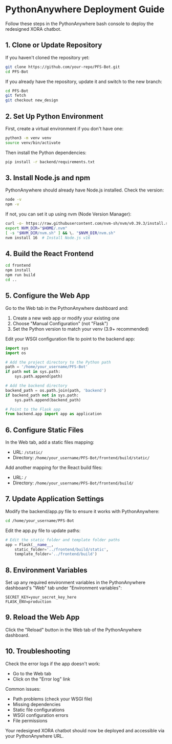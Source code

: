 # PythonAnywhere Deployment Guide

Follow these steps in the PythonAnywhere bash console to deploy the redesigned XORA chatbot.

## 1. Clone or Update Repository

If you haven't cloned the repository yet:
```bash
git clone https://github.com/your-repo/PFS-Bot.git
cd PFS-Bot
```

If you already have the repository, update it and switch to the new branch:
```bash
cd PFS-Bot
git fetch
git checkout new_design
```

## 2. Set Up Python Environment

First, create a virtual environment if you don't have one:
```bash
python3 -m venv venv
source venv/bin/activate
```

Then install the Python dependencies:
```bash
pip install -r backend/requirements.txt
```

## 3. Install Node.js and npm

PythonAnywhere should already have Node.js installed. Check the version:
```bash
node -v
npm -v
```

If not, you can set it up using nvm (Node Version Manager):
```bash
curl -o- https://raw.githubusercontent.com/nvm-sh/nvm/v0.39.3/install.sh | bash
export NVM_DIR="$HOME/.nvm"
[ -s "$NVM_DIR/nvm.sh" ] && \. "$NVM_DIR/nvm.sh"
nvm install 16  # Install Node.js v16
```

## 4. Build the React Frontend

```bash
cd frontend
npm install
npm run build
cd ..
```

## 5. Configure the Web App

Go to the Web tab in the PythonAnywhere dashboard and:

1. Create a new web app or modify your existing one
2. Choose "Manual Configuration" (not "Flask")
3. Set the Python version to match your venv (3.9+ recommended)

Edit your WSGI configuration file to point to the backend app:

```python
import sys
import os

# Add the project directory to the Python path
path = '/home/your_username/PFS-Bot'
if path not in sys.path:
    sys.path.append(path)

# Add the backend directory
backend_path = os.path.join(path, 'backend')
if backend_path not in sys.path:
    sys.path.append(backend_path)

# Point to the Flask app
from backend.app import app as application
```

## 6. Configure Static Files

In the Web tab, add a static files mapping:
- URL: `/static/`
- Directory: `/home/your_username/PFS-Bot/frontend/build/static/`

Add another mapping for the React build files:
- URL: `/`
- Directory: `/home/your_username/PFS-Bot/frontend/build/`

## 7. Update Application Settings

Modify the backend/app.py file to ensure it works with PythonAnywhere:

```bash
cd /home/your_username/PFS-Bot
```

Edit the app.py file to update paths:
```python
# Edit the static folder and template folder paths
app = Flask(__name__, 
    static_folder='../frontend/build/static', 
    template_folder='../frontend/build')
```

## 8. Environment Variables

Set up any required environment variables in the PythonAnywhere dashboard's "Web" tab under "Environment variables":

```
SECRET_KEY=your_secret_key_here
FLASK_ENV=production
```

## 9. Reload the Web App

Click the "Reload" button in the Web tab of the PythonAnywhere dashboard.

## 10. Troubleshooting

Check the error logs if the app doesn't work:
- Go to the Web tab
- Click on the "Error log" link

Common issues:
- Path problems (check your WSGI file)
- Missing dependencies
- Static file configurations
- WSGI configuration errors
- File permissions

Your redesigned XORA chatbot should now be deployed and accessible via your PythonAnywhere URL.
